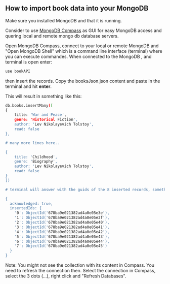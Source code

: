 
## How to import book data into your MongoDB
Make sure you installed MongoDB and that it is running.

Consider to use [MongoDB Compass](https://www.mongodb.com/try/download/compass?msockid=34c32c90874c6c2806b93f4386206d32) as GUI for easy MongoDB access and quering local and remote mongo db database servers.

Open MongoDB Compass, connect to your local or remote MongoDB and "Open MongoDB Shell" which is a command line interface (terminal) where you can execute commandes. When connected to the MongoDB , and terminal is open enter:

```sh
use bookAPI
```

then insert the records. Copy the booksJson.json content and paste in the terminal and hit <b>enter</b>. 

This will result in something like this:

```sh
db.books.insertMany([
{
	title: 'War and Peace',
	genre: 'Historical Fiction',
	author: 'Lev Nikolayevich Tolstoy',
	read: false
},

# many more lines here..

{
	title: 'Childhood',
	genre: 'Biography',
	author: 'Lev Nikolayevich Tolstoy',
	read: false
}
])

# terminal will answer with the guids of the 8 inserted records, something like this:

{
  acknowledged: true,
  insertedIds: {
    '0': ObjectId('678ba9e021382ad4a0e05e3e'),
    '1': ObjectId('678ba9e021382ad4a0e05e3f'),
    '2': ObjectId('678ba9e021382ad4a0e05e40'),
    '3': ObjectId('678ba9e021382ad4a0e05e41'),
    '4': ObjectId('678ba9e021382ad4a0e05e42'),
    '5': ObjectId('678ba9e021382ad4a0e05e43'),
    '6': ObjectId('678ba9e021382ad4a0e05e44'),
    '7': ObjectId('678ba9e021382ad4a0e05e45')
  }
}
```

Note: You might not see the collection with its content in Compass. You need to refresh the connection then. Select the connection in Compass, select the 3 dots (...), right click and "Refresh Databases".
